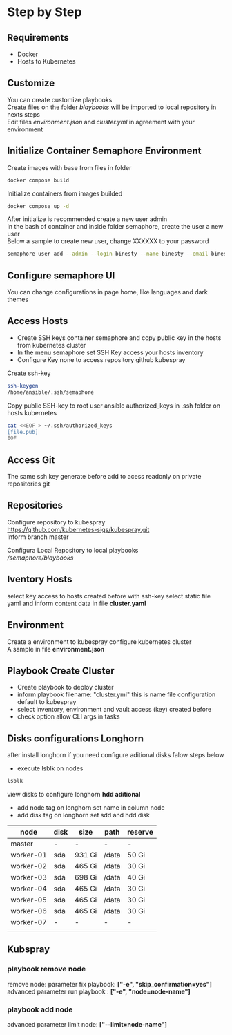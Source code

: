 # Step by Step

## Requirements
- Docker
- Hosts to Kubernetes

## Customize
You can create customize playbooks  
Create files on the folder _blaybooks_ will be imported to local repository in nexts steps  
Edit files _environment.json_ and _cluster.yml_ in agreement with your environment  


## Initialize Container Semaphore Environment 
Create images with base from files in folder
```bash
docker compose build
```

Initialize containers from images builded
```bash
docker compose up -d
```

After initialize is recommended create a new user admin  
In the bash of container and inside folder semaphore, create the user a new user  
Below a sample to create new user, change XXXXXX to your password
```bash
semaphore user add --admin --login binesty --name binesty --email binesty@example.com --password XXXXXXX
```


## Configure semaphore UI
You can change configurations in page home, like languages and dark themes

## Access Hosts
- Create SSH keys container semaphore and copy public key in the hosts from kubernetes cluster
- In the menu semaphore set SSH Key access your hosts inventory
- Configure Key none to access repository github kubespray

Create ssh-key
```bash
ssh-keygen 
/home/ansible/.ssh/semaphore
```

Copy public SSH-key to root user ansible authorized_keys in .ssh folder on hosts kubernetes
```bash
cat <<EOF > ~/.ssh/authorized_keys
[file.pub]
EOF
```

## Access Git
The same ssh key generate before add to acess readonly on private repositories git

## Repositories
Configure repository to kubespray  
https://github.com/kubernetes-sigs/kubespray.git  
Inform branch master  

Configura Local Repository to local playbooks  
_/semaphore/blaybooks_  


## Iventory Hosts
select key access to hosts created before with ssh-key
select static file yaml and inform content data in file __cluster.yaml__


## Environment
Create a environment to kubespray configure kubernetes cluster  
A sample in file __environment.json__


## Playbook Create Cluster
- Create playbook to deploy cluster
- inform playbook filename: "cluster.yml" this is name file configuration default to kubespray  
- select inventory, environment and vault access (key) created before  
- check option allow CLI args in tasks


## Disks configurations Longhorn
after install longhorn if you need configure aditional disks falow steps below  

- execute lsblk on nodes
```bash
lsblk
```

view disks to configure longhorn __hdd aditional__  
- add node tag on longhorn set name in column node   
- add disk tag on longhorn set sdd and hdd disk  

|   node        |   disk   |   size    |   path   |  reserve |
|---------------|----------|-----------|----------|----------|
|   master      |    -     |     -     |    -     |    -     |
|   worker-01   |   sda    |   931 Gi  |  /data   |  50 Gi   |
|   worker-02   |   sda    |   465 Gi  |  /data   |  30 Gi   |
|   worker-03   |   sda    |   698 Gi  |  /data   |  40 Gi   |
|   worker-04   |   sda    |   465 Gi  |  /data   |  30 Gi   |
|   worker-05   |   sda    |   465 Gi  |  /data   |  30 Gi   |
|   worker-06   |   sda    |   465 Gi  |  /data   |  30 Gi   |
|   worker-07   |    -     |     -     |    -     |    -     |
|                                                            |



## Kubspray

### playbook remove node
remove node: parameter fix playbook: **["-e", "skip_confirmation=yes"]**  
advanced parameter run playbook : **["-e", "node=node-name"]**  


### playbook add node
advanced parameter limit node: **["--limit=node-name"]**